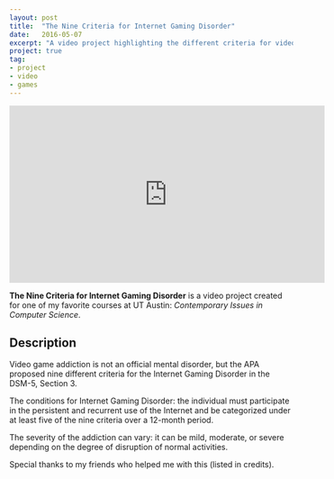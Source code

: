 ```yaml
---
layout: post
title:  "The Nine Criteria for Internet Gaming Disorder"
date:   2016-05-07
excerpt: "A video project highlighting the different criteria for video game addiction"
project: true
tag:
- project
- video
- games
---
```


<iframe width="560" height="315" src="https://www.youtube.com/embed/ZykeP1Dq1LM" frameborder="0" allowfullscreen></iframe>

<b>The Nine Criteria for Internet Gaming Disorder</b> is a video project created for one of my favorite courses at UT Austin: <i>Contemporary Issues in Computer Science</i>.

## Description
Video game addiction is not an official mental disorder, but the APA proposed nine different criteria for the Internet Gaming Disorder in the DSM-5, Section 3.

The conditions for Internet Gaming Disorder: the individual must participate in the persistent and recurrent use of the Internet and be categorized under at least five of the nine criteria over a 12-month period.  

The severity of the addiction can vary: it can be mild, moderate, or severe depending on the degree of disruption of normal activities.

Special thanks to my friends who helped me with this (listed in credits).
